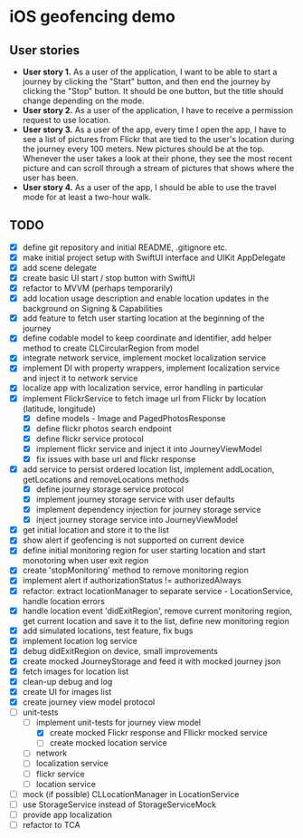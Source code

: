 # iOS geofencing demo
## User stories
- **User story 1.** As a user of the application, I want to be able to start a journey by clicking the "Start" button, and then end the journey by clicking the "Stop" button. It should be one button, but the title should change depending on the mode.
- **User story 2.** As a user of the application, I have to receive a permission request to use location.
- **User story 3.** As a user of the app, every time I open the app, I have to see a list of pictures from Flickr that are tied to the user's location during the journey every 100 meters. New pictures should be at the top. Whenever the user takes a look at their phone, they see the most recent picture and can scroll through a stream of pictures that shows where the user has been.
- **User story 4.** As a user of the app, I should be able to use the travel mode for at least a two-hour walk.

## TODO
- [x] define git repository and initial README, .gitignore etc.
- [x] make initial project setup with SwiftUI interface and UIKit AppDelegate
- [x] add scene delegate
- [x] create basic UI start / stop button with SwiftUI
- [x] refactor to MVVM (perhaps temporarily)
- [x] add location usage description and enable location updates in the background on Signing & Capabilities
- [x] add feature to fetch user starting location at the beginning of the journey
- [x] define codable model to keep coordinate and identifier, add helper method to create CLCircularRegion from model
- [x] integrate network service, implement mocket localization service
- [x] implement DI with property wrappers, implement localization service and inject it to network service
- [x] localize app with localization service, error handling in particular
- [x] implement FlickrService to fetch image url from Flickr by location (latitude, longitude)
    - [x] define models - Image and PagedPhotosResponse
    - [x] define flickr photos search endpoint
    - [x] define flickr service protocol
    - [x] implement flickr service and inject it into JourneyViewModel
    - [x] fix issues with base url and flickr response
- [x] add service to persist ordered location list, implement addLocation, getLocations and removeLocations methods
    - [x] define journey storage service protocol
    - [x] implement journey storage service with user defaults
    - [x] implement dependency injection for journey storage service
    - [x] inject journey storage service into JourneyViewModel
- [x] get initial location and store it to the list
- [x] show alert if geofencing is not supported on current device
- [x] define initial monitoring region for user starting location and start monotoring when user exit region
- [x] create 'stopMonitoring' method to remove monitoring region
- [x] implement alert if authorizationStatus != authorizedAlways
- [x] refactor: extract locationManager to separate service - LocationService, handle location errors
- [x] handle location event 'didExitRegion', remove current monitoring region, get current location and save it to the list, define new monitoring region
- [x] add simulated locations, test feature, fix bugs
- [x] implement location log service
- [x] debug didExitRegion on device, small improvements
- [x] create mocked JourneyStorage and feed it with mocked journey json
- [x] fetch images for location list
- [x] clean-up debug and log
- [x] create UI for images list
- [x] create journey view model protocol
- [ ] unit-tests
    - [ ] implement unit-tests for journey view model
        - [x] create mocked Flickr response and Fllickr mocked service
        - [ ] create mocked location service
    - [ ] network
    - [ ] localization service
    - [ ] flickr service
    - [ ] location service
- [ ] mock (if possible) CLLocationManager in LocationService
- [ ] use StorageService instead of StorageServiceMock
- [ ] provide app localization
- [ ] refactor to TCA
